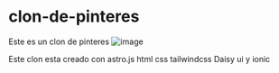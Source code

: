 # clon-de-pinteres
Este es un clon de pinteres
![image](https://github.com/user-attachments/assets/aa304810-e209-484a-9799-bededbbd8868)

Este clon esta creado con astro.js html css tailwindcss Daisy ui y ionic

